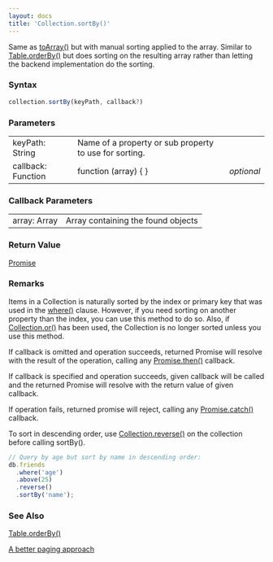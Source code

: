 ```yaml
---
layout: docs
title: 'Collection.sortBy()'
---
```


Same as [toArray()](/docs/Collection/Collection.toArray()) but with manual sorting applied to the array. Similar to [Table.orderBy()](/docs/Table/Table.orderBy()) but does sorting on the resulting array rather than letting the backend implementation do the sorting.

### Syntax

```javascript
collection.sortBy(keyPath, callback?)
```

### Parameters

<table>
<tr><td>keyPath: String</td><td>Name of a property or sub property to use for sorting.</td></tr>
<tr><td>callback: Function</td><td>function (array) { }</td><td><i>optional</i></td></tr>
</table>

### Callback Parameters

<table>
<tr><td>array: Array</td><td>Array containing the found objects</td></tr>
</table>

### Return Value

[Promise](/docs/Promise/Promise)

### Remarks

Items in a Collection is naturally sorted by the index or primary key that was used in the [where()](/docs/Table/Table.where()) clause. However, if you need sorting on another property than the index, you can use this method to do so. Also, if [Collection.or()](/docs/Collection/Collection.or()) has been used, the Collection is no longer sorted unless you use this method.

If callback is omitted and operation succeeds, returned Promise will resolve with the result of the operation, calling any [Promise.then()](/docs/Promise/Promise.then()) callback.

If callback is specified and operation succeeds, given callback will be called and the returned Promise will resolve with the return value of given callback.

If operation fails, returned promise will reject, calling any [Promise.catch()](/docs/Promise/Promise.catch()) callback.

To sort in descending order, use [Collection.reverse()](/docs/Collection/Collection.reverse()) on the collection before calling sortBy().

```javascript
// Query by age but sort by name in descending order:
db.friends
  .where('age')
  .above(25)
  .reverse() 
  .sortBy('name');
```

### See Also

[Table.orderBy()](/docs/Table/Table.orderBy())

[A better paging approach](https://github.com/dfahlander/dexie.js-web/blob/gh-pages/docs/Collection/Collection.offset().md#a-better-paging-approach)

